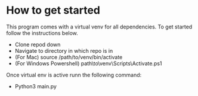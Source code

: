 # How to get started 

This program comes with a virtual venv for all dependencies. 
To get started follow the instructions below. 

- Clone repod down
- Navigate to directory in which repo is in
- (For Mac) source /path/to/venv/bin/activate 
- (For Windows Powershell) path\to\venv\Scripts\Activate.ps1

Once virtual env is active runn the following command:

- Python3 main.py

